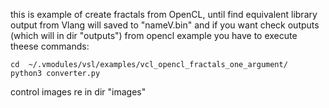 this is example of create fractals from OpenCL,
until find equivalent library output from Vlang will saved to "nameV.bin" 
and if you want check outputs (which will in dir "outputs") from opencl example you have to execute theese commands:
```
cd  ~/.vmodules/vsl/examples/vcl_opencl_fractals_one_argument/
python3 converter.py
```
control images re in dir "images"